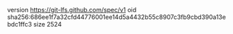 version https://git-lfs.github.com/spec/v1
oid sha256:686ee1f7a32cfd44776001ee14d5a4432b55c8907c3fb9cbd390a13ebdc1ffc3
size 2524

